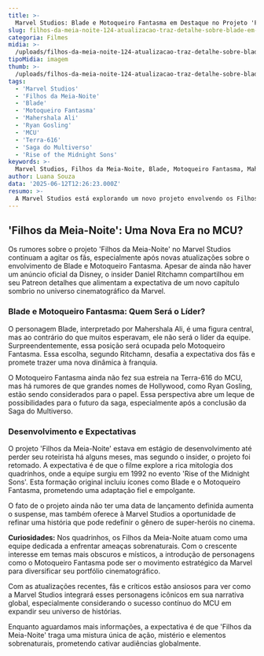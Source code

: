 ```yaml
---
title: >-
  Marvel Studios: Blade e Motoqueiro Fantasma em Destaque no Projeto 'Filhos da Meia-Noite'
slug: filhos-da-meia-noite-124-atualizacao-traz-detalhe-sobre-blade-em-suposto-novo-filme-do-mcu
categoria: Filmes
midia: >-
  /uploads/filhos-da-meia-noite-124-atualizacao-traz-detalhe-sobre-blade-em-suposto-novo-filme-do-mcu-thumb.jpg
tipoMidia: imagem
thumb: >-
  /uploads/filhos-da-meia-noite-124-atualizacao-traz-detalhe-sobre-blade-em-suposto-novo-filme-do-mcu-thumb.jpg
tags:
  - 'Marvel Studios'
  - 'Filhos da Meia-Noite'
  - 'Blade'
  - 'Motoqueiro Fantasma'
  - 'Mahershala Ali'
  - 'Ryan Gosling'
  - 'MCU'
  - 'Terra-616'
  - 'Saga do Multiverso'
  - 'Rise of the Midnight Sons'
keywords: >-
  Marvel Studios, Filhos da Meia-Noite, Blade, Motoqueiro Fantasma, Mahershala Ali, Ryan Gosling, MCU, Terra-616, Saga do Multiverso, Rise of the Midnight Sons
author: Luana Souza
data: '2025-06-12T12:26:23.000Z'
resumo: >-
  A Marvel Studios está explorando um novo projeto envolvendo os Filhos da Meia-Noite, com Blade e Motoqueiro Fantasma assumindo papéis centrais. Atualizações recentes sugerem mudanças intrigantes na liderança da equipe no MCU.
---
```


## 'Filhos da Meia-Noite': Uma Nova Era no MCU?

Os rumores sobre o projeto 'Filhos da Meia-Noite' no Marvel Studios continuam a agitar os fãs, especialmente após novas atualizações sobre o envolvimento de Blade e Motoqueiro Fantasma. Apesar de ainda não haver um anúncio oficial da Disney, o insider Daniel Ritchamn compartilhou em seu Patreon detalhes que alimentam a expectativa de um novo capítulo sombrio no universo cinematográfico da Marvel.

### Blade e Motoqueiro Fantasma: Quem Será o Líder?

O personagem Blade, interpretado por Mahershala Ali, é uma figura central, mas ao contrário do que muitos esperavam, ele não será o líder da equipe. Surpreendentemente, essa posição será ocupada pelo Motoqueiro Fantasma. Essa escolha, segundo Ritchamn, desafia a expectativa dos fãs e promete trazer uma nova dinâmica à franquia.

O Motoqueiro Fantasma ainda não fez sua estreia na Terra-616 do MCU, mas há rumores de que grandes nomes de Hollywood, como Ryan Gosling, estão sendo considerados para o papel. Essa perspectiva abre um leque de possibilidades para o futuro da saga, especialmente após a conclusão da Saga do Multiverso.

### Desenvolvimento e Expectativas

O projeto 'Filhos da Meia-Noite' estava em estágio de desenvolvimento até perder seu roteirista há alguns meses, mas segundo o insider, o projeto foi retomado. A expectativa é de que o filme explore a rica mitologia dos quadrinhos, onde a equipe surgiu em 1992 no evento 'Rise of the Midnight Sons'. Esta formação original incluiu ícones como Blade e o Motoqueiro Fantasma, prometendo uma adaptação fiel e empolgante.

O fato de o projeto ainda não ter uma data de lançamento definida aumenta o suspense, mas também oferece à Marvel Studios a oportunidade de refinar uma história que pode redefinir o gênero de super-heróis no cinema.

**Curiosidades:** Nos quadrinhos, os Filhos da Meia-Noite atuam como uma equipe dedicada a enfrentar ameaças sobrenaturais. Com o crescente interesse em temas mais obscuros e místicos, a introdução de personagens como o Motoqueiro Fantasma pode ser o movimento estratégico da Marvel para diversificar seu portfólio cinematográfico.

Com as atualizações recentes, fãs e críticos estão ansiosos para ver como a Marvel Studios integrará esses personagens icônicos em sua narrativa global, especialmente considerando o sucesso contínuo do MCU em expandir seu universo de histórias.

Enquanto aguardamos mais informações, a expectativa é de que 'Filhos da Meia-Noite' traga uma mistura única de ação, mistério e elementos sobrenaturais, prometendo cativar audiências globalmente.